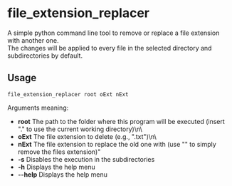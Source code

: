 # file_extension_replacer
A simple python command line tool to remove or replace a file extension with another one.  
The changes will be applied to every file in the selected directory and subdirectories by default.
## Usage
```
file_extension_replacer root oExt nExt
```
Arguments meaning:
+ **root** The path to the folder where this program will be executed (insert \".\" to use the current working directory)\n\
+ **oExt** The file extension to delete (e.g., \".txt\")\n\
+ **nExt** The file extension to replace the old one with (use \"\" to simply remove the files extension)"
+ **-s**  Disables the execution in the subdirectories
+ **-h** Displays the help menu
+ **--help** Displays the help menu
